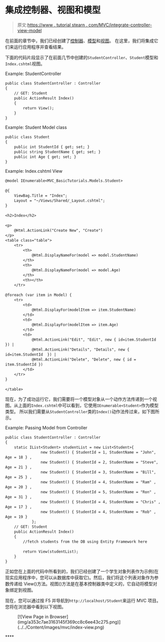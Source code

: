 # 集成控制器、视图和模型

> 原文:[https://www . tutorial stearn . com/MVC/integrate-controller-view-model](https://www.tutorialsteacher.com/mvc/integrate-controller-view-model)

在前面的章节中，我们已经创建了[控制器](/mvc/mvc-controller)、[模型](/mvc/mvc-model)和[视图](/mvc/mvc-view)。 在这里，我们将集成它们来运行应用程序并查看结果。

下面的代码片段显示了在前面几节中创建的`StudentController`、`Student`模型和`Index.cshtml`视图。

Example: StudentController 

```
public class StudentController : Controller
{
    // GET: Student
    public ActionResult Index()
    {
        return View();
    }
} 
```

Example: Student Model class 

```
public class Student
{
    public int StudentId { get; set; }
    public string StudentName { get; set; }
    public int Age { get; set; }
} 
```

Example: Index.cshtml View 

```
@model IEnumerable<MVC_BasicTutorials.Models.Student>

@{
    ViewBag.Title = "Index";
    Layout = "~/Views/Shared/_Layout.cshtml";
}

<h2>Index</h2>

<p>
    @Html.ActionLink("Create New", "Create")
</p>
<table class="table">
    <tr>
        <th>
            @Html.DisplayNameFor(model => model.StudentName)
        </th>
        <th>
            @Html.DisplayNameFor(model => model.Age)
        </th>
        <th></th>
    </tr>

@foreach (var item in Model) {
    <tr>
        <td>
            @Html.DisplayFor(modelItem => item.StudentName)
        </td>
        <td>
            @Html.DisplayFor(modelItem => item.Age)
        </td>
        <td>
            @Html.ActionLink("Edit", "Edit", new { id=item.StudentId }) |
            @Html.ActionLink("Details", "Details", new { id=item.StudentId  }) |
            @Html.ActionLink("Delete", "Delete", new { id = item.StudentId })
        </td>
    </tr>
}

</table>
```

现在，为了成功运行它，我们需要将一个模型对象从一个动作方法传递到一个视图。从上面的`Index.cshtml`中可以看到，它使用`IEnumerable<Student>`作为模型类型。 所以我们需要从`StudentController`类的`Index()`动作法传过来，如下图所示。

Example: Passing Model from Controller 

```
public class StudentController : Controller
{
    static IList<Student> studentList = new List<Student>{ 
                new Student() { StudentId = 1, StudentName = "John", Age = 18 } ,
                new Student() { StudentId = 2, StudentName = "Steve",  Age = 21 } ,
                new Student() { StudentId = 3, StudentName = "Bill",  Age = 25 } ,
                new Student() { StudentId = 4, StudentName = "Ram" , Age = 20 } ,
                new Student() { StudentId = 5, StudentName = "Ron" , Age = 31 } ,
                new Student() { StudentId = 4, StudentName = "Chris" , Age = 17 } ,
                new Student() { StudentId = 4, StudentName = "Rob" , Age = 19 } 
            };
    // GET: Student
    public ActionResult Index()
    {
        //fetch students from the DB using Entity Framework here

        return View(studentList);
    }
} 
```

正如您在上面的代码中所看到的，我们已经创建了一个学生对象列表作为示例(在现实应用程序中，您可以从数据库中获取它)。然后，我们将这个列表对象作为参数传递给 View()方法。视图()方法是在基本控制器类中定义的，它自动将模型对象绑定到视图。

现在，您可以通过按 F5 并导航到`http://localhost/Student`来运行 MVC 项目。您将在浏览器中看到以下视图。

<figure>[![View Page in Browser](img/a353c7ae3163145f369cc8c6ee43c275.png)](../../Content/images/mvc/index-view.png)</figure>****